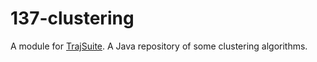 # 137-clustering
A module for [TrajSuite](https://github.com/lukehb/TrajSuite). A Java repository of some clustering algorithms.
